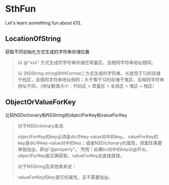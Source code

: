 # SthFun
Let's learn something fun about iOS.

## LocationOfString

获取不同初始化方式生成的字符串存储位置

> 以 @"xxx" 方式生成的字符串存储在常量区，且相同字符串地址相同。
>
> 以 [NSString stringWithFormat:] 方式生成的字符串，长度短于12的存储于栈区，且相同字符串地址相同；大于等于12的存储于堆区，且相同字符串地址不同。（地址数值大小：代码区 < 常量区 < 全局区 < 堆区 < 栈区）

## ObjectOrValueForKey

  比较NSDictionary和NSString的objectForKey和valueForKey

>对于NSDictionary来说:
>
>objectForKey的key必须是dic中key-value对中的key。
>valueForKey的key是dic中key-value对中的key；或者NSDictionary的属性，但属性需要单独加@，即@"@property"。
>然而！如果kv对中的key以@开头，objectForKey能正确获取，valueForKey会直接报错。
>
>对于NSString及其他类来说：
>
>valueForKey的key是它的属性，且不需要加@。
